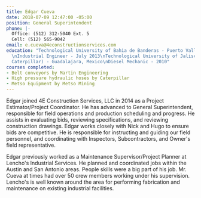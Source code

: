```yaml
---
title: Edgar Cueva
date: 2018-07-09 12:47:00 -05:00
position: General Superintendent
phone: |-
  Office: (512) 312-5040 Ext. 5
  Cell: (512) 565-9042
email: e.cueva@4econstructionservices.com
education: "Technological University of Bahia de Banderas - Puerto Vallarta, Mexico
  \nIndustrial Engineer - July 2013\nTechnological University of Jalisco (Think Big
  Caterpillar) - Guadalajara, Mexico\nDiesel Mechanic - 2010"
courses completed:
- Belt conveyors by Martin Engineering
- High pressure hydraulic hoses by Caterpillar
- Metso Equipment by Metso Mining
---
```


Edgar joined 4E Construction Services, LLC in 2014 as a Project Estimator/Project Coordinator.  He has advanced to General Superintendent, responsible for field operations and production scheduling and progress.  He assists in evaluating bids, reviewing specifications, and reviewing construction drawings.  Edgar works closely with Nick and Hugo to ensure bids are competitive.  He is responsible for instructing and guiding our field personnel, and coordinating with Inspectors, Subcontractors, and Owner's field representative.

Edgar previously worked as a Maintenance Supervisor/Project Planner at Lencho's Industrial Services.  He planned and coordinated jobs within the Austin and San Antonio areas.  People skills were a big part of his job.  Mr. Cueva at times had over 50 crew members working under his supervision.  Lencho's is well known around the area for performing fabrication and maintenance on existing industrial facilities.